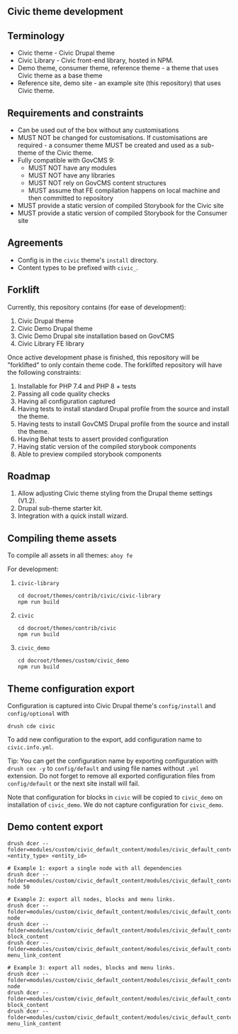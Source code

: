 Civic theme development
-----------------------

## Terminology
- Civic theme - Civic Drupal theme
- Civic Library - Civic front-end library, hosted in NPM.
- Demo theme, consumer theme, reference theme - a theme that uses Civic theme as
  a base theme
- Reference site, demo site - an example site (this repository) that uses Civic
  theme.


## Requirements and constraints
- Can be used out of the box without any customisations
- MUST NOT be changed for customisations. If customisations are required - a
  consumer theme MUST be created and used as a sub-theme of the Civic theme.
- Fully compatible with GovCMS 9:
  - MUST NOT have any modules
  - MUST NOT have any libraries
  - MUST NOT rely on GovCMS content structures
  - MUST assume that FE compilation happens on local machine and then committed
    to repository
- MUST provide a static version of compiled Storybook for the Civic site
- MUST provide a static version of compiled Storybook for the Consumer site


## Agreements
- Config is in the `civic` theme's `install` directory.
- Content types to be prefixed with `civic_`.


## Forklift

Currently, this repository contains (for ease of development):
1. Civic Drupal theme
2. Civic Demo Drupal theme
3. Civic Demo Drupal site installation based on GovCMS
4. Civic Library FE library

Once active development phase is finished, this repository will be "forklifted"
to only contain theme code.
The forklifted repository will have the following constraints:
1. Installable for PHP 7.4 and PHP 8 + tests
2. Passing all code quality checks
3. Having all configuration captured
4. Having tests to install standard Drupal profile from the source and install the theme.
5. Having tests to install GovCMS Drupal profile from the source and install the theme.
6. Having Behat tests to assert provided configuration
7. Having static version of the compiled storybook components
8. Able to preview compiled storybook components

## Roadmap
1. Allow adjusting Civic theme styling from the Drupal theme settings (V1.2).
2. Drupal sub-theme starter kit.
3. Integration with a quick install wizard.

## Compiling theme assets

To compile all assets in all themes: `ahoy fe`

For development:
1. `civic-library`

       cd docroot/themes/contrib/civic/civic-library
       npm run build

2. `civic`

       cd docroot/themes/contrib/civic
       npm run build

2. `civic_demo`

       cd docroot/themes/custom/civic_demo
       npm run build

## Theme configuration export

Configuration is captured into Civic Drupal theme's `config/install` and
`config/optional` with

    drush cde civic

To add new configuration to the export, add configuration name to `civic.info.yml`.

Tip: You can get the configuration name by exporting configuration with `drush cex -y`
to `config/default` and using file names without `.yml` extension. Do not forget
to remove all exported configuration files from `config/default` or the next site
install will fail.

Note that configuration for blocks in `civic` will be copied to `civic_demo` on
installation of `civic_demo`. We do not capture configuration for `civic_demo`.

## Demo content export

    drush dcer --folder=modules/custom/civic_default_content/modules/civic_default_content_demo/content <entity_type> <entity_id>

    # Example 1: export a single node with all dependencies
    drush dcer --folder=modules/custom/civic_default_content/modules/civic_default_content_demo/content node 50

    # Example 2: export all nodes, blocks and menu links.
    drush dcer --folder=modules/custom/civic_default_content/modules/civic_default_content_demo/content node
    drush dcer --folder=modules/custom/civic_default_content/modules/civic_default_content_demo/content block_content
    drush dcer --folder=modules/custom/civic_default_content/modules/civic_default_content_demo/content menu_link_content

    # Example 3: export all nodes, blocks and menu links.
    drush dcer --folder=modules/custom/civic_default_content/modules/civic_default_content_demo/content node
    drush dcer --folder=modules/custom/civic_default_content/modules/civic_default_content_demo/content block_content
    drush dcer --folder=modules/custom/civic_default_content/modules/civic_default_content_demo/content menu_link_content
